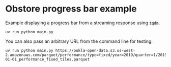 # Obstore progress bar example

Example displaying a progress bar from a streaming response using [`tqdm`](https://tqdm.github.io/).

```shell
uv run python main.py
```

You can also pass an arbitrary URL from the command line for testing:

```shell
uv run python main.py https://ookla-open-data.s3.us-west-2.amazonaws.com/parquet/performance/type=fixed/year=2019/quarter=1/2019-01-01_performance_fixed_tiles.parquet
```
